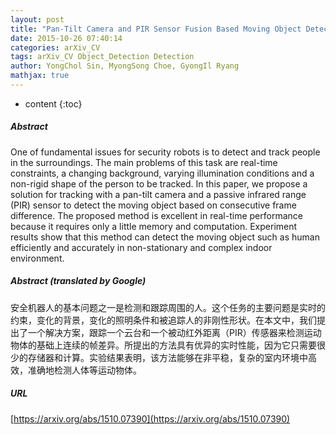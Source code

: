 ```yaml
---
layout: post
title: "Pan-Tilt Camera and PIR Sensor Fusion Based Moving Object Detection for Mobile Security Robots"
date: 2015-10-26 07:40:14
categories: arXiv_CV
tags: arXiv_CV Object_Detection Detection
author: YongChol Sin, MyongSong Choe, GyongIl Ryang
mathjax: true
---
```


* content
{:toc}

##### Abstract
One of fundamental issues for security robots is to detect and track people in the surroundings. The main problems of this task are real-time constraints, a changing background, varying illumination conditions and a non-rigid shape of the person to be tracked. In this paper, we propose a solution for tracking with a pan-tilt camera and a passive infrared range (PIR) sensor to detect the moving object based on consecutive frame difference. The proposed method is excellent in real-time performance because it requires only a little memory and computation. Experiment results show that this method can detect the moving object such as human efficiently and accurately in non-stationary and complex indoor environment.

##### Abstract (translated by Google)
安全机器人的基本问题之一是检测和跟踪周围的人。这个任务的主要问题是实时的约束，变化的背景，变化的照明条件和被追踪人的非刚性形状。在本文中，我们提出了一个解决方案，跟踪一个云台和一个被动红外距离（PIR）传感器来检测运动物体的基础上连续的帧差异。所提出的方法具有优异的实时性能，因为它只需要很少的存储器和计算。实验结果表明，该方法能够在非平稳，复杂的室内环境中高效，准确地检测人体等运动物体。

##### URL
[https://arxiv.org/abs/1510.07390](https://arxiv.org/abs/1510.07390)

